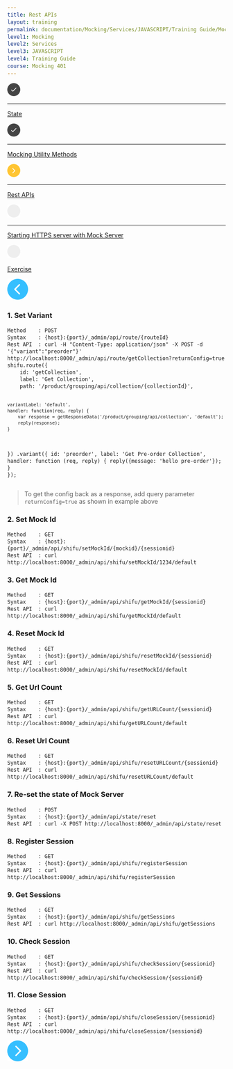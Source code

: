 ```yaml
---
title: Rest APIs
layout: training
permalink: documentation/Mocking/Services/JAVASCRIPT/Training Guide/Mocking 401/Rest APIs
level1: Mocking
level2: Services
level3: JAVASCRIPT
level4: Training Guide
course: Mocking 401
---
```

<div class="sidebar">
<div class="training-doc-link">
<div class ="training-doc-link-left">
<img class="training-doc-link-left__img" src="/images/training/checked.png" srcset="/images/training/checked@2x.png 2x, /images/training/checked@3x.png 3x" /><hr class="training-doc-link-left__hr training-doc-link-left__hr-completed" /></div>
<p class="training-doc-link__text">
<a class="training-doc-link__text-completed" href="./State">State</a></p>
</div>
<div class="training-doc-link">
<div class ="training-doc-link-left">
<img class="training-doc-link-left__img" src="/images/training/checked.png" srcset="/images/training/checked@2x.png 2x, /images/training/checked@3x.png 3x" /><hr class="training-doc-link-left__hr training-doc-link-left__hr-completed" /></div>
<p class="training-doc-link__text">
<a class="training-doc-link__text-completed" href="./Mocking Utility Methods">Mocking Utility Methods</a></p>
</div>
<div class="training-doc-link">
<div class ="training-doc-link-left">
<img class="training-doc-link-left__img" src="/images/training/actived.png" srcset="/images/training/actived@2x.png 2x, /images/training/actived@3x.png 3x" /><hr class="training-doc-link-left__hr training-doc-link-left__hr-pending" /></div>
<p class="training-doc-link__text">
<a class="training-doc-link__text-current" href="./Rest APIs">Rest APIs</a></p>
</div>
<div class="training-doc-link">
<div class ="training-doc-link-left">
<img class="training-doc-link-left__img" src="/images/training/unread.png" srcset="/images/training/unread@2x.png 2x, /images/training/unread@3x.png 3x" /><hr class="training-doc-link-left__hr training-doc-link-left__hr-pending" /></div>
<p class="training-doc-link__text">
<a class="training-doc-link__text-pending" href="./Starting HTTPS server with Mock Server">Starting HTTPS server with Mock Server</a></p>
</div>
<div class="training-doc-link">
<div class ="training-doc-link-left">
<img class="training-doc-link-left__img" src="/images/training/unread.png" srcset="/images/training/unread@2x.png 2x, /images/training/unread@3x.png 3x" /></div>
<p class="training-doc-link__text">
<a class="training-doc-link__text-pending" href="./Exercise">Exercise</a></p>
</div>
</div>
<div class="training-doc-nav-btn">
<a href="./Mocking Utility Methods"><img src="/images/training/btn-left.png" srcset="/images/training/btn-left@2x.png 2x, /images/training/btn-left@3x.png 3x" /></a>
</div>
<div class="training-content markdown">
<h3>1. Set Variant</h3>
<pre><code class="language-js">Method    : POST
Syntax    : {host}:{port}/_admin/api/route/{routeId}
Rest API  : curl -H &quot;Content-Type: application/json&quot; -X POST -d '{&quot;variant&quot;:&quot;preorder&quot;}' http://localhost:8000/_admin/api/route/getCollection?returnConfig=true
shifu.route({
    id: 'getCollection',
    label: 'Get Collection',
    path: '/product/grouping/api/collection/{collectionId}',
 
    variantLabel: 'default',
    handler: function(req, reply) {
        var response = getResponseData('/product/grouping/api/collection', 'default');
        reply(response);
    }
})
.variant({
    id: 'preorder',
    label: 'Get Pre-order Collection',
    handler: function (req, reply) {
        reply({message: 'hello pre-order'});
    }
});
</code></pre>
<blockquote>
<p>To get the config back as a response, add query parameter <code>returnConfig=true</code> as shown in example above</p>
</blockquote>
<h3>2. Set Mock Id</h3>
<pre><code>Method    : GET
Syntax    : {host}:{port}/_admin/api/shifu/setMockId/{mockid}/{sessionid}
Rest API  : curl http://localhost:8000/_admin/api/shifu/setMockId/1234/default
</code></pre>
<h3>3. Get Mock Id</h3>
<pre><code>Method    : GET
Syntax    : {host}:{port}/_admin/api/shifu/getMockId/{sessionid}
Rest API  : curl http://localhost:8000/_admin/api/shifu/getMockId/default
</code></pre>
<h3>4. Reset Mock Id</h3>
<pre><code>Method    : GET
Syntax    : {host}:{port}/_admin/api/shifu/resetMockId/{sessionid}
Rest API  : curl http://localhost:8000/_admin/api/shifu/resetMockId/default
</code></pre>
<h3>5. Get Url Count</h3>
<pre><code>Method    : GET
Syntax    : {host}:{port}/_admin/api/shifu/getURLCount/{sessionid}
Rest API  : curl http://localhost:8000/_admin/api/shifu/getURLCount/default
</code></pre>
<h3>6. Reset Url Count</h3>
<pre><code>Method    : GET
Syntax    : {host}:{port}/_admin/api/shifu/resetURLCount/{sessionid}
Rest API  : curl http://localhost:8000/_admin/api/shifu/resetURLCount/default
</code></pre>
<h3>7. Re-set the state of Mock Server</h3>
<pre><code>Method    : POST
Syntax    : {host}:{port}/_admin/api/state/reset
Rest API  : curl -X POST http://localhost:8000/_admin/api/state/reset
</code></pre>
<h3>8. Register Session</h3>
<pre><code>Method    : GET
Syntax    : {host}:{port}/_admin/api/shifu/registerSession
Rest API  : curl http://localhost:8000/_admin/api/shifu/registerSession
</code></pre>
<h3>9. Get Sessions</h3>
<pre><code>Method    : GET
Syntax    : {host}:{port}/_admin/api/shifu/getSessions
Rest API  : curl http://localhost:8000/_admin/api/shifu/getSessions
</code></pre>
<h3>10. Check Session</h3>
<pre><code>Method    : GET
Syntax    : {host}:{port}/_admin/api/shifu/checkSession/{sessionid}
Rest API  : curl http://localhost:8000/_admin/api/shifu/checkSession/{sessionid}
</code></pre>
<h3>11. Close Session</h3>
<pre><code>Method    : GET
Syntax    : {host}:{port}/_admin/api/shifu/closeSession/{sessionid}
Rest API  : curl http://localhost:8000/_admin/api/shifu/closeSession/{sessionid}
</code></pre>
</div>
<div class="training-doc-nav-btn">
<a href="./Starting HTTPS server with Mock Server"><img src="/images/training/btn-right.png" srcset="/images/training/btn-right@2x.png 2x, /images/training/btn-right@3x.png 3x" /></a>
</div>
